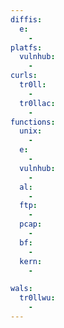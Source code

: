 ```yaml
---
diffis:
  e:
    -
platfs:
  vulnhub:
    -
curls:
  tr0ll:
    -
  tr0llac:
    -
functions:
  unix:
    -
  e:
    -
  vulnhub:
    -
  al:
    -
  ftp:
    -
  pcap:
    -
  bf:
    -
  kern:
    -

wals:
  tr0llwu:
    -
---
```


